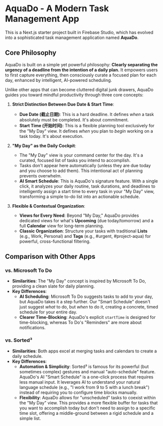 # AquaDo - A Modern Task Management App

This is a Next.js starter project built in Firebase Studio, which has evolved into a sophisticated task management application named **AquaDo**.

## Core Philosophy

AquaDo is built on a simple yet powerful philosophy: **Clearly separating the urgency of a deadline from the intention of a daily plan.** It empowers users to first capture everything, then consciously curate a focused plan for each day, enhanced by intelligent, AI-powered scheduling.

Unlike other apps that can become cluttered digital junk drawers, AquaDo guides you toward mindful productivity through three core concepts:

1.  **Strict Distinction Between Due Date & Start Time**:
    *   **Due Date (截止日期)**: This is a hard deadline. It defines *when* a task absolutely must be completed. It's about commitment.
    *   **Start Time (开始时间)**: This is a flexible planning tool exclusively for the "My Day" view. It defines *when* you plan to *begin* working on a task today. It's about execution.

2.  **"My Day" as the Daily Cockpit**:
    *   The "My Day" view is your command center for the day. It's a curated, focused list of tasks you intend to accomplish.
    *   Tasks don't appear here automatically (unless they are due today and you choose to add them). This intentional act of planning prevents overwhelm.
    *   **AI Smart Schedule**: This is AquaDo's signature feature. With a single click, it analyzes your daily routine, task durations, and deadlines to intelligently assign a start time to every task in your "My Day" view, transforming a simple to-do list into an actionable schedule.

3.  **Flexible & Contextual Organization**:
    *   **Views for Every Need**: Beyond "My Day," AquaDo provides dedicated views for what's **Upcoming** (due today/tomorrow) and a full **Calendar** view for long-term planning.
    *   **Classic Organization**: Structure your tasks with traditional **Lists** (e.g., Work, Personal) and **Tags** (e.g., #urgent, #project-aqua) for powerful, cross-functional filtering.

## Comparison with Other Apps

### vs. Microsoft To Do

*   **Similarities**: The "My Day" concept is inspired by Microsoft To Do, providing a clean slate for daily planning.
*   **Key Differences**:
    *   **AI Scheduling**: Microsoft To Do suggests tasks to add to your day, but AquaDo takes it a step further. Our "Smart Schedule" doesn't just suggest *what* to do, but *when* to do it, creating a concrete, timed schedule for your entire day.
    *   **Clearer Time-Blocking**: AquaDo's explicit `startTime` is designed for time-blocking, whereas To Do's "Reminders" are more about notifications.

### vs. Sorted³

*   **Similarities**: Both apps excel at merging tasks and calendars to create a daily schedule.
*   **Key Differences**:
    *   **Automation & Simplicity**: Sorted³ is famous for its powerful (but sometimes complex) gestures and manual "auto-schedule" feature. AquaDo's AI "Smart Schedule" is a one-click process that requires less manual input. It leverages AI to understand your natural language schedule (e.g., "I work from 9 to 5 with a lunch break") instead of requiring you to configure time blocks manually.
    *   **Flexibility**: AquaDo allows for "unscheduled" tasks to coexist within the "My Day" view. This provides a more flexible buffer for tasks that you want to accomplish today but don't need to assign to a specific time slot, offering a middle-ground between a rigid schedule and a simple list.
